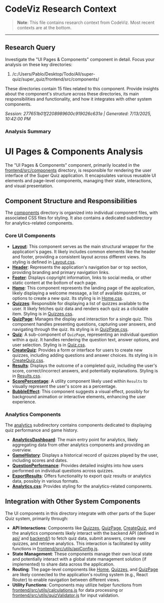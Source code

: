 # CodeViz Research Context

> **Note**: This file contains research context from CodeViz. Most recent contexts are at the bottom.

---

## Research Query

Investigate the "UI Pages & Components" component in detail. Focus your analysis on these key directories:
1. /c:/Users/Pablo/Desktop/Todo/All/super-quiz/super_quiz/frontend/src/components/

These directories contain 15 files related to this component. Provide insights about the component's structure across these directories, its main responsibilities and functionality, and how it integrates with other system components.

*Session: 277651b01f2208989600c919026c631a | Generated: 7/13/2025, 10:42:00 PM*

### Analysis Summary

# UI Pages & Components Analysis

The "UI Pages & Components" component, primarily located in the [frontend/src/components](c:/Users/Pablo/Desktop/Todo/All/super-quiz/super_quiz/frontend/src/components/) directory, is responsible for rendering the user interface of the Super Quiz application. It encapsulates various reusable UI elements and page-level components, managing their state, interactions, and visual presentation.

## Component Structure and Responsibilities

The [components](c:/Users/Pablo/Desktop/Todo/All/super-quiz/super_quiz/frontend/src/components/) directory is organized into individual component files, with associated CSS files for styling. It also contains a dedicated subdirectory for analytics-related components.

### Core UI Components

*   **[Layout](c:/Users/Pablo/Desktop/Todo/All/super-quiz/super_quiz/frontend/src/components/Layout.jsx)**: This component serves as the main structural wrapper for the application's pages. It likely includes common elements like the header and footer, providing a consistent layout across different views. Its styling is defined in [Layout.css](c:/Users/Pablo/Desktop/Todo/All/super-quiz/super_quiz/frontend/src/components/Layout.css).
*   **[Header](c:/Users/Pablo/Desktop/Todo/All/super-quiz/super_quiz/frontend/src/components/Header.jsx)**: Represents the application's navigation bar or top section, providing branding and primary navigation links.
*   **[Footer](c:/Users/Pablo/Desktop/Todo/All/super-quiz/super_quiz/frontend/src/components/Footer.jsx)**: Displays copyright information, links to social media, or other static content at the bottom of each page.
*   **[Home](c:/Users/Pablo/Desktop/Todo/All/super-quiz/super_quiz/frontend/src/components/Home.jsx)**: This component represents the landing page of the application, likely displaying a welcome message, a list of available quizzes, or options to create a new quiz. Its styling is in [Home.css](c:/Users/Pablo/Desktop/Todo/All/super-quiz/super_quiz/frontend/src/components/Home.css).
*   **[Quizzes](c:/Users/Pablo/Desktop/Todo/All/super-quiz/super_quiz/frontend/src/components/Quizzes.jsx)**: Responsible for displaying a list of quizzes available to the user. It likely fetches quiz data and renders each quiz as a clickable item. Styling is in [Quizzes.css](c:/Users/Pablo/Desktop/Todo/All/super-quiz/super_quiz/frontend/src/components/Quizzes.css).
*   **[QuizPage](c:/Users/Pablo/Desktop/Todo/All/super-quiz/super_quiz/frontend/src/components/QuizPage.jsx)**: Manages the display and interaction for a single quiz. This component handles presenting questions, capturing user answers, and navigating through the quiz. Its styling is in [QuizPage.css](c:/Users/Pablo/Desktop/Todo/All/super-quiz/super_quiz/frontend/src/components/QuizPage.css).
*   **[Quiz](c:/Users/Pablo/Desktop/Todo/All/super-quiz/super_quiz/frontend/src/components/Quiz.jsx)**: A sub-component of `QuizPage`, representing an individual question within a quiz. It handles rendering the question text, answer options, and user selection. Styling is in [Quiz.css](c:/Users/Pablo/Desktop/Todo/All/super-quiz/super_quiz/frontend/src/components/Quiz.css).
*   **[CreateQuiz](c:/Users/Pablo/Desktop/Todo/All/super-quiz/super_quiz/frontend/src/components/CreateQuiz.jsx)**: Provides a form or interface for users to create new quizzes, including adding questions and answer choices. Its styling is in [CreateQuiz.css](c:/Users/Pablo/Desktop/Todo/All/super-quiz/super_quiz/frontend/src/components/CreateQuiz.css).
*   **[Results](c:/Users/Pablo/Desktop/Todo/All/super-quiz/super_quiz/frontend/src/components/Results.jsx)**: Displays the outcome of a completed quiz, including the user's score, correct/incorrect answers, and potentially explanations. Styling is in [Results.css](c:/Users/Pablo/Desktop/Todo/All/super-quiz/super_quiz/frontend/src/components/Results.css).
*   **[ScorePercentage](c:/Users/Pablo/Desktop/Todo/All/super-quiz/super_quiz/frontend/src/components/ScorePercentage.jsx)**: A utility component likely used within `Results` to visually represent the user's score as a percentage.
*   **[BubbleEffect](c:/Users/Pablo/Desktop/Todo/All/super-quiz/super_quiz/frontend/src/components/BubbleEffect.jsx)**: This component suggests a visual effect, possibly for background animation or interactive elements, enhancing the user experience.

### Analytics Components

The [analytics](c:/Users/Pablo/Desktop/Todo/All/super-quiz/super_quiz/frontend/src/components/analytics/) subdirectory contains components dedicated to displaying quiz performance and game history.

*   **[AnalyticsDashboard](c:/Users/Pablo/Desktop/Todo/All/super-quiz/super_quiz/frontend/src/components/analytics/AnalyticsDashboard.jsx)**: The main entry point for analytics, likely aggregating data from other analytics components and providing an overview.
*   **[GameHistory](c:/Users/Pablo/Desktop/Todo/All/super-quiz/super_quiz/frontend/src/components/analytics/GameHistory.jsx)**: Displays a historical record of quizzes played by the user, including scores and dates.
*   **[QuestionPerformance](c:/Users/Pablo/Desktop/Todo/All/super-quiz/super_quiz/frontend/src/components/analytics/QuestionPerformance.jsx)**: Provides detailed insights into how users performed on individual questions across quizzes.
*   **[ExportResults](c:/Users/Pablo/Desktop/Todo/All/super-quiz/super_quiz/frontend/src/components/analytics/ExportResults.jsx)**: Offers functionality to export quiz results or analytics data, possibly in various formats.
*   **[Analytics.css](c:/Users/Pablo/Desktop/Todo/All/super-quiz/super_quiz/frontend/src/components/analytics/Analytics.css)**: Provides styling for the analytics-related components.

## Integration with Other System Components

The UI components in this directory integrate with other parts of the Super Quiz system, primarily through:

*   **API Interactions**: Components like [Quizzes](c:/Users/Pablo/Desktop/Todo/All/super-quiz/super_quiz/frontend/src/components/Quizzes.jsx), [QuizPage](c:/Users/Pablo/Desktop/Todo/All/super-quiz/super_quiz/frontend/src/components/QuizPage.jsx), [CreateQuiz](c:/Users/Pablo/Desktop/Todo/All/super-quiz/super_quiz/frontend/src/components/CreateQuiz.jsx), and the analytics components likely interact with the backend API (defined in [api/](c:/Users/Pablo/Desktop/Todo/All/super-quiz/super_quiz/api/) and [backend/](c:/Users/Pablo/Desktop/Todo/All/super-quiz/super_quiz/backend/)) to fetch quiz data, submit answers, create new quizzes, and retrieve analytics. This interaction is facilitated by utility functions in [frontend/src/utils/apiConfig.js](c:/Users/Pablo/Desktop/Todo/All/super-quiz/super_quiz/frontend/src/utils/apiConfig.js).
*   **State Management**: These components manage their own local state and potentially interact with a global state management solution (if implemented) to share data across the application.
*   **Routing**: The page-level components like [Home](c:/Users/Pablo/Desktop/Todo/All/super-quiz/super_quiz/frontend/src/components/Home.jsx), [Quizzes](c:/Users/Pablo/Desktop/Todo/All/super-quiz/super_quiz/frontend/src/components/Quizzes.jsx), and [QuizPage](c:/Users/Pablo/Desktop/Todo/All/super-quiz/super_quiz/frontend/src/components/QuizPage.jsx) are likely connected to the application's routing system (e.g., React Router) to enable navigation between different views.
*   **Utility Functions**: Components may utilize helper functions from [frontend/src/utils/calculations.js](c:/Users/Pablo/Desktop/Todo/All/super-quiz/super_quiz/frontend/src/utils/calculations.js) for data processing or [frontend/src/utils/quizValidator.js](c:/Users/Pablo/Desktop/Todo/All/super-quiz/super_quiz/frontend/src/utils/quizValidator.js) for input validation.

